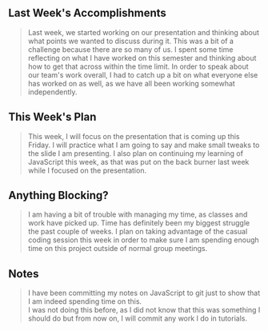 ## Last Week's Accomplishments

> Last week, we started working on our presentation and thinking about what points we wanted to discuss during it.  This was a bit of a challenge because there are so many of us.
> I spent some time reflecting on what I have worked on this semester and thinking about how to get that across within the time limit.
> In order to speak about our team's work overall, I had to catch up a bit on what everyone else has worked on as well, as we have all been working somewhat independently.

## This Week's Plan

> This week, I will focus on the presentation that is coming up this Friday.  I will practice what I am going to say and make small tweaks to the slide I am presenting.
> I also plan on continuing my learning of JavaScript this week, as that was put on the back burner last week while I focused on the presentation.

## Anything Blocking?

> I am having a bit of trouble with managing my time, as classes and work have picked up. Time has definitely been my biggest struggle the past couple of weeks.
> I plan on taking advantage of the casual coding session this week in order to make sure I am spending enough time on this project outside of normal group meetings.
 
## Notes

> I have been committing my notes on JavaScript to git just to show that I am indeed spending time on this.  
> I was not doing this before, as I did not know that this was something I should do but from now on, I will commit any work I do in tutorials.
